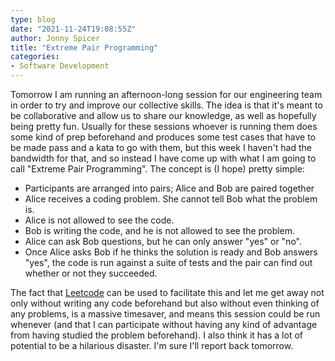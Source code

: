 ```yaml
---
type: blog
date: "2021-11-24T19:08:55Z"
author: Jonny Spicer
title: "Extreme Pair Programming"
categories:
- Software Development
---
```

Tomorrow I am running an afternoon-long session for our engineering team in order to try and improve our collective skills. The idea is that it's meant to be collaborative and allow us to share our knowledge, as well as hopefully being pretty fun. Usually for these
sessions whoever is running them does some kind of prep beforehand and produces some test cases that have to be made pass and a kata to go with them, but this week I haven't had the bandwidth for that, and so instead I have come up with what I am going to call "Extreme
Pair Programming". The concept is (I hope) pretty simple:

- Participants are arranged into pairs; Alice and Bob are paired together
- Alice receives a coding problem. She cannot tell Bob what the problem is.
- Alice is not allowed to see the code.
- Bob is writing the code, and he is not allowed to see the problem.
- Alice can ask Bob questions, but he can only answer "yes" or "no".
- Once Alice asks Bob if he thinks the solution is ready and Bob answers "yes", the code is run against a suite of tests and the pair can find out whether or not they succeeded.

The fact that [Leetcode](https://leetcode.com) can be used to facilitate this and let me get away not only without writing any code beforehand but also without even thinking of any problems, is a massive timesaver, and means this session could be run whenever (and that
I can participate without having any kind of advantage from having studied the problem beforehand). I also think it has a lot of potential to be a hilarious disaster. I'm sure I'll report back tomorrow.
